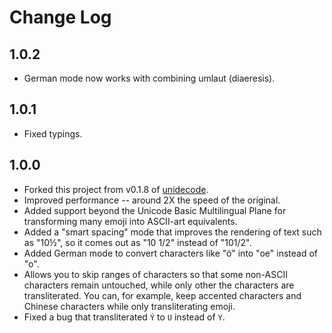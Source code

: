 # Change Log

## 1.0.2

* German mode now works with combining umlaut (diaeresis).

## 1.0.1

* Fixed typings.

## 1.0.0

* Forked this project from v0.1.8 of [unidecode](https://github.com/fgribreau/node-unidecode/tree/v0.1.8).
* Improved performance -- around 2X the speed of the original.
* Added support beyond the Unicode Basic Multilingual Plane for transforming many emoji into ASCII-art equivalents.
* Added a "smart spacing" mode that improves the rendering of text such as "10½", so it comes out as "10 1/2" instead of "101/2".
* Added German mode to convert characters like "ö" into "oe" instead of "o".
* Allows you to skip ranges of characters so that some non-ASCII characters remain untouched, while only other the characters are transliterated. You can, for example, keep accented characters and Chinese characters while only transliterating emoji.
* Fixed a bug that transliterated `Ý` to `U` instead of `Y`.
